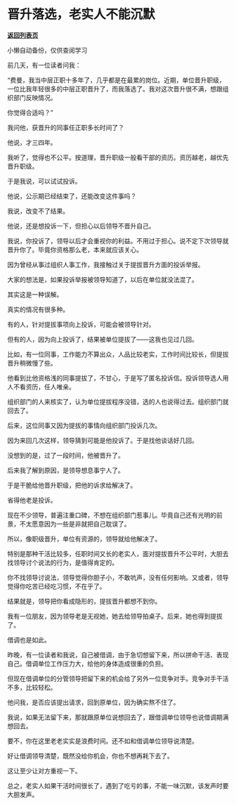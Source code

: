 # 晋升落选，老实人不能沉默

[**返回列表页**](/gzh/费曼的小茶馆)

小懒自动备份，仅供查阅学习

前几天，有一位读者问我：

  

“费曼，我当中层正职十多年了，几乎都是在最累的岗位。近期，单位晋升职级，一位比我年轻很多的中层正职晋升了，而我落选了。我对这次晋升很不满，想跟组织部门反映情况。

  

你觉得合适吗？”

  

我问他，获晋升的同事任正职多长时间了？

  

他说，才三四年。

  

我听了，觉得也不公平。按道理，晋升职级一般看干部的资历。资历越老，越优先晋升职级。

  

于是我说，可以试试投诉。

  

他说，公示期已经结束了，还能改变这件事吗？

  

我说，改变不了结果。

  

他说，还是想投诉一下，但担心以后领导不晋升自己。

  

我说，你投诉了，领导以后才会重视你的利益。不用过于担心。说不定下次领导就晋升你了。毕竟你资格那么老，本来就应该关心。

  

因为曾经从事过组织人事工作，我接触过关于提拔晋升方面的投诉举报。

  

大家的想法是，如果投诉举报被领导知道了，以后在单位就没法混了。

  

其实这是一种误解。

  

真实的情况有很多种。

  

有的人，针对提拔事项向上投诉，可能会被领导针对。

  

但有的人，因为向上投诉了，结果被单位提拔了——这我也见过几回。

  

比如，有一位同事，工作能力不算出众，人品比较老实，工作时间比较长，但提拔晋升稍微慢了些。

  

他看到比他资格浅的同事提拔了，不甘心，于是写了匿名投诉信。投诉领导选人用人不看资历，任人唯亲。

  

组织部门的人来核实了，认为单位提拔程序没错，选的人也说得过去。组织部门就回去了。

  

后来，这位同事又因为提拔的事情向组织部门投诉几次。

  

因为来回几次这样，领导猜到可能是他投诉了。于是找他谈话好几回。

  

没想到的是，过了一段时间，他被晋升了。

  

后来我了解到原因，是领导想息事宁人了。

  

于是干脆给他晋升职级，把他的诉求给解决了。

  

省得他老是投诉。

  

现在不少领导，普遍注重口碑，不想在组织部门惹事儿。毕竟自己还有光明的前景，不太愿意因为一些是非就把自己耽误了。

  

所以，像职级晋升，单位有资源的，领导就给他解决了。

  

特别是那种干活比较多，任职时间又长的老实人，面对提拔晋升不公平时，大胆去找领导讨个说法的行为，是值得肯定的。

  

你不找领导讨说法，领导觉得你胆子小，不敢吭声，没有任何影响。又或者，领导觉得你吃苦已经吃习惯，不在乎了。

  

结果就是，领导把你看成隐形的，提拔晋升都想不到你。

  

我有一位朋友，因为领导老是无视她，她去给领导拍桌子。后来，她也得到提拔了。

  

借调也是如此。

  

昨晚，有一位读者和我说，自己被借调，由于急切想留下来，所以拼命干活、表现自己。借调单位工作压力大，给他的身体造成很重的负担。

  

但现在借调单位的分管领导把留下来的机会给了另外一位竞争对手。竞争对手干活不多，比较轻松。

  

他问我，是否应该提出请求，回到原单位，因为确实熬不住了。

  

我说，如果无法留下来，那就跟原单位说想回去了，跟借调单位领导也说借调期满想回去。

  

要不，你在这里老老实实是浪费时间。还不如和借调单位领导说清楚。

  

好让借调领导清楚，既然没给你机会，你也不想再耗下去了。

  

这让至少让对方重视一下。

  

总之，老实人如果干活时间很长了，遇到了吃亏的事，不能一味沉默，该发声时要大胆发声。

